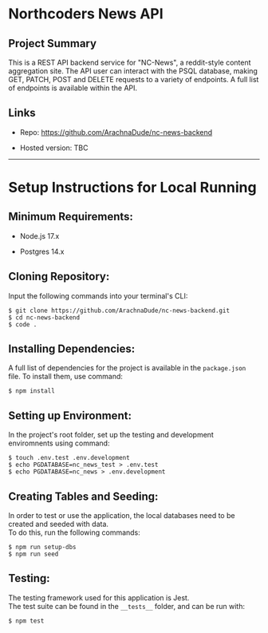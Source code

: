 # Northcoders News API

## Project Summary

This is a REST API backend service for "NC-News", a reddit-style content aggregation site. The API user can interact with the PSQL database, making GET, PATCH, POST and DELETE requests to a variety of endpoints. A full list of endpoints is available within the API.

## Links

- Repo: https://github.com/ArachnaDude/nc-news-backend

- Hosted version: TBC

---

# Setup Instructions for Local Running

## Minimum Requirements:

- Node.js 17.x

* Postgres 14.x

## Cloning Repository:

Input the following commands into your terminal's CLI:

```
$ git clone https://github.com/ArachnaDude/nc-news-backend.git
$ cd nc-news-backend
$ code .
```

## Installing Dependencies:

A full list of dependencies for the project is available in the `package.json` file.
To install them, use command:

```
$ npm install
```

## Setting up Environment:

In the project's root folder, set up the testing and development enviromnents using command:

```
$ touch .env.test .env.development
$ echo PGDATABASE=nc_news_test > .env.test
$ echo PGDATABASE=nc_news > .env.development
```

## Creating Tables and Seeding:

In order to test or use the application, the local databases need to be created and seeded with data.  
To do this, run the following commands:

```
$ npm run setup-dbs
$ npm run seed
```

## Testing:

The testing framework used for this application is Jest.  
The test suite can be found in the `__tests__` folder, and can be run with:

```
$ npm test
```
